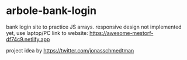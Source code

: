 # arbole-bank-login

bank login site to practice JS arrays. responsive design not implemented yet, use laptop/PC
link to website: https://awesome-mestorf-df74c9.netlify.app



project idea by https://twitter.com/jonasschmedtman
